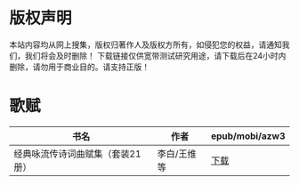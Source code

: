 # 版权声明

本站内容均从网上搜集，版权归著作人及版权方所有，如侵犯您的权益，请通知我们，我们将会及时删除！ 下载链接仅供宽带测试研究用途，请下载后在24小时内删除，请勿用于商业目的。请支持正版！

# 歌赋

| 书名 | 作者 | epub/mobi/azw3 |
| --- | --- | --- |
| 经典咏流传诗词曲赋集（套装21册） | 李白/王维等 | [下载](https://url89.ctfile.com/f/31084289-1357033810-ff46b3?p=8866) |
